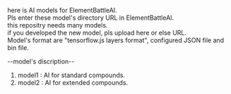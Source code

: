 here is AI models for ElementBattleAI.  
Pls enter these model's directory URL in ElementBattleAI.  
this repositry needs many models.  
if you developed the new model, pls upload here or else URL.  
Model's format are "tensorflow.js layers format", configured JSON file and bin file.

--model's discription--  
1. model1 : AI for standard compounds.  
2. model2 : AI for extended compounds.  
